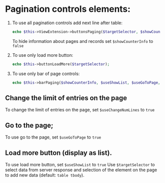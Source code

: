 # Pagination controls elements:

1. To use all pagination controls add next line after table:

   ```php
   echo $this->ViewExtension->buttonsPaging($targetSelector, $showCounterInfo, $useShowList, $useGoToPage, $useChangeNumLines);
   ```

   To hide information about pages and records set `$showCounterInfo` to `false`
2. To use only load more button:

   ```php
   echo $this->buttonLoadMore($targetSelector);
   ```

3. To use only bar of page controls:

   ```php
   echo $this->barPaging($showCounterInfo, $useShowList, $useGoToPage, $useChangeNumLines);
   ```

## Change the limit of entries on the page

To change the limit of entries on the page, set `$useChangeNumLines` to `true`

## Go to the page;

To use go to the page, set `$useGoToPage` to `true`

## Load more button (display as list).

To use load more button, set `$useShowList` to `true`
Use `$targetSelector` to select data from server response and selection of the element on the
  page to add new data (default: `table tbody`).